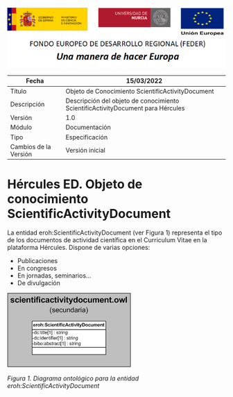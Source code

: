 ![](../../Docs/media/CabeceraDocumentosMD.png)

| Fecha         | 15/03/2022                                                   |
| ------------- | ------------------------------------------------------------ |
|Título|Objeto de Conocimiento ScientificActivityDocument| 
|Descripción|Descripción del objeto de conocimiento ScientificActivityDocument para Hércules|
|Versión|1.0|
|Módulo|Documentación|
|Tipo|Especificación|
|Cambios de la Versión|Versión inicial|

# Hércules ED. Objeto de conocimiento ScientificActivityDocument

La entidad eroh:ScientificActivityDocument (ver Figura 1) representa el tipo de los documentos de actividad científica en el Curriculum Vitae en la plataforma Hércules. Dispone de varias opciones:
- Publicaciones
- En congresos
- En jornadas, seminarios...
- De divulgación

![](../../Docs/media/ObjetosDeConocimiento/ScientificActivityDocument.png)

*Figura 1. Diagrama ontológico para la entidad eroh:ScientificActivityDocument*
